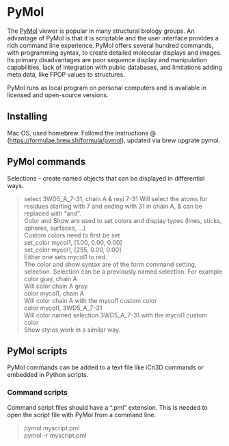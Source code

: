# PyMol
The [PyMol](https://pymol.org) viewer is popular in many structural biology groups. An advantage of PyMol is that it is scriptable and the user interface provides a rich command line experience. PyMol offers several hundred commands, with programming syntax, to create detailed molecular displays and images. Its primary disadvantages are poor sequence display and manipulation capabilities, lack of integration with public databases, and limitations adding meta data, like FPOP values to structures.  

PyMol runs as local program on personal computers and is available in licensed and open-source versions.

## Installing
Mac OS, used homebrew. Followd the instructions @ (https://formulae.brew.sh/formula/pymol), updated via brew upgrate pymol. 

## PyMol commands
Selections – create named objects that can be displayed in differential ways.  
>select 3WD5_A_7-31, chain A & resi 7-31 
Will select the atoms for residues starting with 7 and ending with 31 in chain A, & can be replaced with “and”.  
Color and Show are used to set colors and display types (lines, sticks, spheres, surfaces, …)  
Custom colors need to first be set   
>set_color mycol1, [1.00, 0.00, 0.00]   
>set_color mycol1, [255, 0.00, 0.00]  
Either one sets mycol1 to red.  
The color and show syntax are of the form command setting, selection. Selection can be a previously named selection. For example  
>color gray, chain A  
Will color chain A gray.   
>color mycol1, chain A  
Will color chain A with the mycol1 custom color  
>color mycol1, 3WD5_A_7-31  
Will color named selection 3WD5_A_7-31 with the mycol1 custom color  
Show styles work in a similar way.   

## PyMol scripts
PyMol commands can be added to a text file like iCn3D commands or embedded in Python scripts.  
### Command scripts
Command script files should have a “.pml” extension. This is needed to open the script file with PyMol from a command line. 
>pymol myscript.pml  
>pymol -r myscript.pml  
